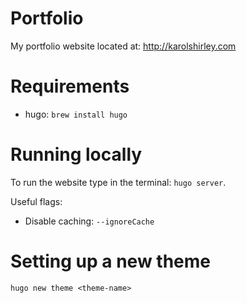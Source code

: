 # Portfolio

My portfolio website located at: <a href="http://karolshirley.com" target="_blank">http://karolshirley.com</a>

# Requirements

- hugo: `brew install hugo`

# Running locally

To run the website type in the terminal: `hugo server`.

Useful flags: 

- Disable caching: `--ignoreCache`

# Setting up a new theme

`hugo new theme <theme-name>`
